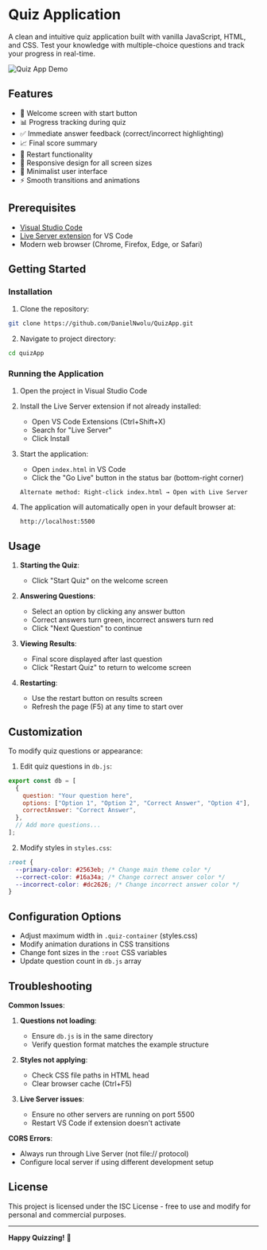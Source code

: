 # Quiz Application

A clean and intuitive quiz application built with vanilla JavaScript, HTML, and CSS. Test your knowledge with multiple-choice questions and track your progress in real-time.

![Quiz App Demo](https://via.placeholder.com/600x400.png?text=Quiz+App+Screenshot+Demo)

## Features

- 🎯 Welcome screen with start button
- 📊 Progress tracking during quiz
- ✅ Immediate answer feedback (correct/incorrect highlighting)
- 📈 Final score summary
- 🔄 Restart functionality
- 📱 Responsive design for all screen sizes
- 🎨 Minimalist user interface
- ⚡ Smooth transitions and animations

## Prerequisites

- [Visual Studio Code](https://code.visualstudio.com/)
- [Live Server extension](https://marketplace.visualstudio.com/items?itemName=ritwickdey.LiveServer) for VS Code
- Modern web browser (Chrome, Firefox, Edge, or Safari)

## Getting Started

### Installation

1. Clone the repository:

```bash
git clone https://github.com/DanielNwolu/QuizApp.git
```

2. Navigate to project directory:

```bash
cd quizApp
```

### Running the Application

1. Open the project in Visual Studio Code

2. Install the Live Server extension if not already installed:

   - Open VS Code Extensions (Ctrl+Shift+X)
   - Search for "Live Server"
   - Click Install

3. Start the application:

   - Open `index.html` in VS Code
   - Click the "Go Live" button in the status bar (bottom-right corner)

   ```plaintext
   Alternate method: Right-click index.html → Open with Live Server
   ```

4. The application will automatically open in your default browser at:
   ```http
   http://localhost:5500
   ```

## Usage

1. **Starting the Quiz**:
   - Click "Start Quiz" on the welcome screen
2. **Answering Questions**:

   - Select an option by clicking any answer button
   - Correct answers turn green, incorrect answers turn red
   - Click "Next Question" to continue

3. **Viewing Results**:

   - Final score displayed after last question
   - Click "Restart Quiz" to return to welcome screen

4. **Restarting**:
   - Use the restart button on results screen
   - Refresh the page (F5) at any time to start over

## Customization

To modify quiz questions or appearance:

1. Edit quiz questions in `db.js`:

```javascript
export const db = [
  {
    question: "Your question here",
    options: ["Option 1", "Option 2", "Correct Answer", "Option 4"],
    correctAnswer: "Correct Answer",
  },
  // Add more questions...
];
```

2. Modify styles in `styles.css`:

```css
:root {
  --primary-color: #2563eb; /* Change main theme color */
  --correct-color: #16a34a; /* Change correct answer color */
  --incorrect-color: #dc2626; /* Change incorrect answer color */
}
```

## Configuration Options

- Adjust maximum width in `.quiz-container` (styles.css)
- Modify animation durations in CSS transitions
- Change font sizes in the `:root` CSS variables
- Update question count in `db.js` array

## Troubleshooting

**Common Issues**:

1. **Questions not loading**:

   - Ensure `db.js` is in the same directory
   - Verify question format matches the example structure

2. **Styles not applying**:

   - Check CSS file paths in HTML head
   - Clear browser cache (Ctrl+F5)

3. **Live Server issues**:
   - Ensure no other servers are running on port 5500
   - Restart VS Code if extension doesn't activate

**CORS Errors**:

- Always run through Live Server (not file:// protocol)
- Configure local server if using different development setup

## License

This project is licensed under the ISC License - free to use and modify for personal and commercial purposes.

---

**Happy Quizzing!** 🚀
